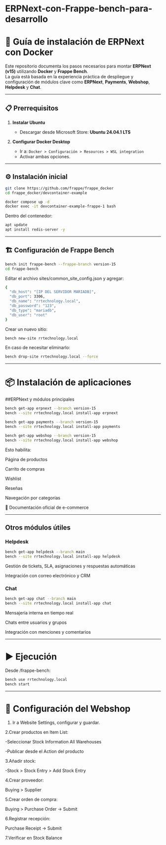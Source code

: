 # ERPNext-con-Frappe-bench-para-desarrollo

# 🚀 Guía de instalación de ERPNext con Docker

Este repositorio documenta los pasos necesarios para montar **ERPNext (v15)** utilizando **Docker** y **Frappe Bench**.  
La guía está basada en la experiencia práctica de despliegue y configuración de módulos clave como **ERPNext**, **Payments**, **Webshop**, **Helpdesk** y **Chat**.

---

## 📋 Prerrequisitos

1. **Instalar Ubuntu**
   - Descargar desde Microsoft Store: **Ubuntu 24.04.1 LTS**

2. **Configurar Docker Desktop**
   - Ir a: `Docker > Configuración > Resources > WSL integration`
   - Activar ambas opciones.


---

## ⚙️ Instalación inicial

```bash
git clone https://github.com/frappe/frappe_docker
cd frappe_docker/devcontainer-example

docker compose up -d
docker exec -it devcontainer-example-frappe-1 bash
```

Dentro del contenedor:
```bash
apt update
apt install redis-server -y
```
---
## 🏗️ Configuración de Frappe Bench

```bash
bench init frappe-bench --frappe-branch version-15
cd frappe-bench

```

Editar el archivo sites/common_site_config.json y agregar:

```bash
{
  "db_host": "[IP DEL SERVIDOR MARIADB]",
  "db_port": 3306,
  "db_name": "rrtechnology.local",
  "db_password": "123",
  "db_type": "mariadb",
  "db_user": "root"
}


```
Crear un nuevo sitio:
```bash
bench new-site rrtechnology.local

```
En caso de necesitar eliminarlo:
```bash
bench drop-site rrtechnology.local --force


```
---

# 📦 Instalación de aplicaciones
##ERPNext y módulos principales

```bash
bench get-app erpnext --branch version-15
bench --site rrtechnology.local install-app erpnext

bench get-app payments --branch version-15
bench --site rrtechnology.local install-app payments

bench get-app webshop --branch version-15
bench --site rrtechnology.local install-app webshop

```
Esto habilita:

Página de productos

Carrito de compras

Wishlist

Reseñas

Navegación por categorías

📖 Documentación oficial de e-commerce

---
## Otros módulos útiles
### Helpdesk
```bash
bench get-app helpdesk --branch main
bench --site rrtechnology.local install-app helpdesk


```
Gestión de tickets, SLA, asignaciones y respuestas automáticas

Integración con correo electrónico y CRM

### Chat
```bash
bench get-app chat --branch main
bench --site rrtechnology.local install-app chat

```
Mensajería interna en tiempo real

Chats entre usuarios y grupos

Integración con menciones y comentarios

---

# ▶️ Ejecución
Desde /frappe-bench:
```bash
bench use rrtechnology.local
bench start

```
---

# 🛒 Configuración del Webshop

1. Ir a Website Settings, configurar y guardar.

2.Crear productos en Item List:

-Seleccionar Stock Information All Warehouses

-Publicar desde el Action del producto

3.Añadir stock:

-Stock > Stock Entry > Add Stock Entry

4.Crear proveedor:

Buying > Supplier

5.Crear orden de compra:

Buying > Purchase Order → Submit

6.Registrar recepción:

Purchase Receipt → Submit

7.Verificar en Stock Balance
